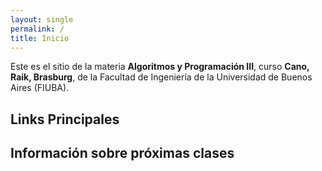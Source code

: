 ```yaml
---
layout: single
permalink: /
title: Inicio
---
```


Este es el sitio de la materia **Algoritmos y Programación III**, curso **Cano, Raik, Brasburg**, de la Facultad de Ingeniería de la Universidad de Buenos Aires (FIUBA).

## Links Principales

<!-- TODO -->

## Información sobre próximas clases

<!-- TODO -->